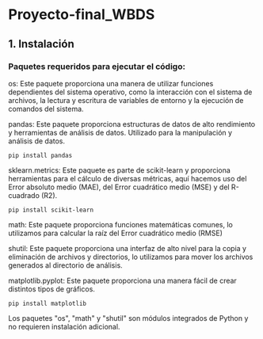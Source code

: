 # Proyecto-final_WBDS

## 1. Instalación

### Paquetes requeridos para ejecutar el código:

os: Este paquete proporciona una manera de utilizar funciones dependientes del sistema operativo, como la interacción con el sistema de archivos, la lectura y escritura de variables de entorno y la ejecución de comandos del sistema.

pandas: Este paquete proporciona estructuras de datos de alto rendimiento y herramientas de análisis de datos. Utilizado para la manipulación y análisis de datos.

    pip install pandas

sklearn.metrics: Este paquete es parte de scikit-learn y proporciona herramientas para el cálculo de diversas métricas, aquí hacemos uso del Error absoluto medio (MAE), del Error cuadrático medio (MSE) y del R-cuadrado (R2).

    pip install scikit-learn

math: Este paquete proporciona funciones matemáticas comunes, lo utilizamos para calcular la raíz del Error cuadrático medio (RMSE)

shutil: Este paquete proporciona una interfaz de alto nivel para la copia y eliminación de archivos y directorios, lo utilizamos para mover los archivos generados al directorio de análisis.

matplotlib.pyplot: Este paquete proporciona una manera fácil de crear distintos tipos de gráficos.

    pip install matplotlib

Los paquetes "os", "math" y "shutil" son módulos integrados de Python y no requieren instalación adicional.



